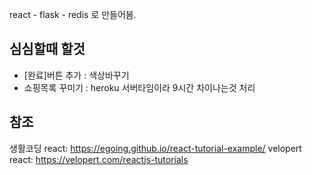 react - flask - redis 로 만들어봄.

## 심심할때 할것
* [완료]버튼 추가 : 색상바꾸기
* 쇼핑목록 꾸미기 : heroku 서버타임이라 9시간 차이나는것 처리


## 참조
생활코딩 react: <https://egoing.github.io/react-tutorial-example/>
velopert react: <https://velopert.com/reactjs-tutorials>
